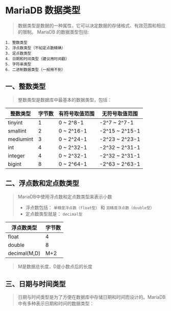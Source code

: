 # MariaDB 数据类型

> 数据类型是数据的一种属性，它可以决定数据的存储格式、有效范围和相应的限制。 MariaDB 的数据类型包括:

```shell
1. 整数类型
2. 浮点数类型（不如定点数精确）
3. 定点数类型
4. 日期和时间类型（建议用时间戳）
5. 字符串类型
6. 二进制数据类型（一般用不到）
```

## 一、整数类型

> 整数类型是数据库中最基本的数据类型，包括：

| 整数类型      | 字节数 | 有符号取值范围    | 无符号取值范围        |
| --------- | --- | ---------- | -------------- |
| tinyint   | 1   | 0 ~ 2^8-1  | -2^7 ~ 2^7-1   |
| smallint  | 2   | 0 ~ 2^16-1 | -2^15 ~ 2^15-1 |
| mediumint | 3   | 0 ~ 2^24-1 | -2^23 ~ 2^23-1 |
| int       | 4   | 0 ~ 2^32-1 | -2^32 ~ 2^31-1 |
| integer   | 4   | 0 ~ 2^32-1 | -2^32 ~ 2^31-1 |
| bigint    | 8   | 0 ~ 2^64-1 | -2^63 ~ 2^63-1 |

## 二、浮点数和定点数类型

> MariaDB中使用浮点数和定点数类型来表示小数
>
> -   浮点数包括： `单精度浮点数（float型）` 和 `双精度浮点数（double型）`
> -   定点数类型就是： `decimal型`

| 浮点数类型        | 字节数 |
| ------------ | --- |
| float        | 4   |
| double       | 8   |
| decimal(M,D) | M+2 |

> M是数据总长度，D是小数点后的长度

## 三、日期与时间类型

> 日期与时间类型是为了方便在数据库中存储日期和时间而设计的。MariaDB中有多种表示日期和时间的数据类型：
